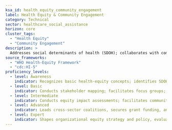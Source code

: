 ```yaml
---
ksa_id: health_equity_community_engagement
label: Health Equity & Community Engagement
category: Technical
sector: healthcare_social_assistance
horizon: core
cluster_tags:
  - "Health Equity"
  - "Community Engagement"
description: >
  Addresses social determinants of health (SDOH); collaborates with community-based organisations to design culturally tailored interventions and measure equity outcomes.
source_frameworks:
  - "WHO Health-Equity Framework"
  - "cdc:HI-5"
proficiency_levels:
  - level: Awareness
    indicator: Recognizes basic health-equity concepts; identifies SDOH factor; attends community meetings.
  - level: Basic
    indicator: Conducts stakeholder mapping; facilitates focus groups; collects demographic data, applies plain-language principles, and adapts materials culturally.
  - level: Intermediate
    indicator: Conducts equity impact assessments; facilitates community advisory boards; integrates SDOH Z-codes into EHR; tracks disparity metrics.
  - level: Advanced
    indicator: Leads cross-sector coalitions, secures grant funding, and implements evidence-based equity interventions.
  - level: Expert
    indicator: Shapes organizational equity strategy and policy, evaluates systemic barriers, and influences public-health policy.
---
```

